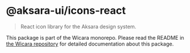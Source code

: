 # @aksara-ui/icons-react

> React icon library for the Aksara design system.

This package is part of the Wicara monorepo. Please read the README in [the Wicara repository](https://github.com/kata-ai/wicara) for detailed documentation about this package.
